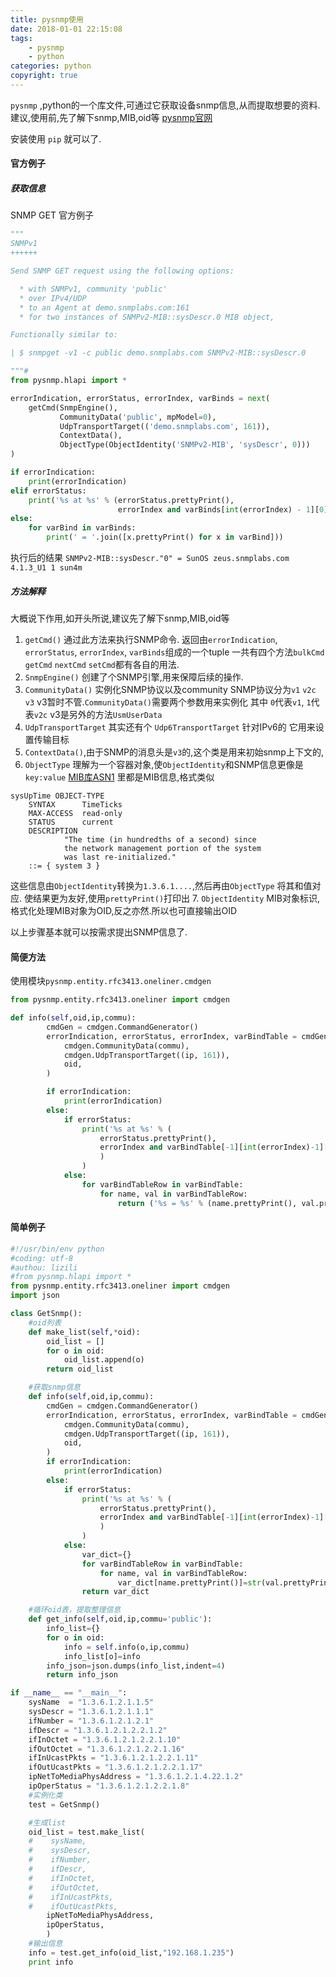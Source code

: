 ```yaml
---
title: pysnmp使用
date: 2018-01-01 22:15:08
tags: 
    - pysnmp
    - python
categories: python
copyright: true
---
```

`pysnmp` ,python的一个库文件,可通过它获取设备snmp信息,从而提取想要的资料.
建议,使用前,先了解下snmp,MIB,oid等 [pysnmp官网](http://snmplabs.com/pysnmp/contents.html)
<!--more-->

安装使用 `pip` 就可以了.

#### 官方例子
##### 获取信息
SNMP GET
官方例子
```python
"""
SNMPv1
++++++

Send SNMP GET request using the following options:

  * with SNMPv1, community 'public'
  * over IPv4/UDP
  * to an Agent at demo.snmplabs.com:161
  * for two instances of SNMPv2-MIB::sysDescr.0 MIB object,

Functionally similar to:

| $ snmpget -v1 -c public demo.snmplabs.com SNMPv2-MIB::sysDescr.0

"""#
from pysnmp.hlapi import *

errorIndication, errorStatus, errorIndex, varBinds = next(
    getCmd(SnmpEngine(),
           CommunityData('public', mpModel=0),
           UdpTransportTarget(('demo.snmplabs.com', 161)),
           ContextData(),
           ObjectType(ObjectIdentity('SNMPv2-MIB', 'sysDescr', 0)))
)

if errorIndication:
    print(errorIndication)
elif errorStatus:
    print('%s at %s' % (errorStatus.prettyPrint(),
                        errorIndex and varBinds[int(errorIndex) - 1][0] or '?'))
else:
    for varBind in varBinds:
        print(' = '.join([x.prettyPrint() for x in varBind]))
```
执行后的结果
`SNMPv2-MIB::sysDescr."0" = SunOS zeus.snmplabs.com 4.1.3_U1 1 sun4m`

##### 方法解释
大概说下作用,如开头所说,建议先了解下snmp,MIB,oid等

1. `getCmd()` 通过此方法来执行SNMP命令.
返回由`errorIndication`, `errorStatus`, `errorIndex`, `varBinds`组成的一个tuple
一共有四个方法`bulkCmd` `getCmd` `nextCmd` `setCmd`都有各自的用法.
2. `SnmpEngine()` 创建了个SNMP引擎,用来保障后续的操作.
3. `CommunityData()` 实例化SNMP协议以及community
SNMP协议分为`v1` `v2c` `v3` v3暂时不管.`CommunityData()`需要两个参数用来实例化
其中 `0`代表`v1`, `1`代表`v2c`  v3是另外的方法`UsmUserData`
4. `UdpTransportTarget` 其实还有个 `Udp6TransportTarget` 针对IPv6的
它用来设置传输目标
5. `ContextData()`,由于SNMP的消息头是`v3`的,这个类是用来初始snmp上下文的,
6. `ObjectType` 理解为一个容器对象,使`ObjectIdentity`和SNMP信息更像是`key:value`
[MIB库ASN1](http://mibs.snmplabs.com/asn1/) 里都是MIB信息,格式类似
```
sysUpTime OBJECT-TYPE
    SYNTAX      TimeTicks
    MAX-ACCESS  read-only
    STATUS      current
    DESCRIPTION
            "The time (in hundredths of a second) since
            the network management portion of the system
            was last re-initialized."
    ::= { system 3 }
```
这些信息由`ObjectIdentity`转换为`1.3.6.1....`,然后再由`ObjectType` 将其和值对应.
使结果更为友好,使用`prettyPrint()`打印出
7. `ObjectIdentity` MIB对象标识,格式化处理MIB对象为OID,反之亦然.所以也可直接输出OID

以上步骤基本就可以按需求提出SNMP信息了.

#### 简便方法
使用模块`pysnmp.entity.rfc3413.oneliner.cmdgen`

```python
from pysnmp.entity.rfc3413.oneliner import cmdgen

def info(self,oid,ip,commu):
        cmdGen = cmdgen.CommandGenerator()
        errorIndication, errorStatus, errorIndex, varBindTable = cmdGen.nextCmd(
            cmdgen.CommunityData(commu),
            cmdgen.UdpTransportTarget((ip, 161)),
            oid,
        )

        if errorIndication:
            print(errorIndication)
        else:
            if errorStatus:
                print('%s at %s' % (
                    errorStatus.prettyPrint(),
                    errorIndex and varBindTable[-1][int(errorIndex)-1][0] or '?'
                    )
                )
            else:
                for varBindTableRow in varBindTable:
                    for name, val in varBindTableRow:
                        return ('%s = %s' % (name.prettyPrint(), val.prettyPrint()))
```

#### 简单例子

```python
#!/usr/bin/env python
#coding: utf-8
#authou: lizili
#from pysnmp.hlapi import *
from pysnmp.entity.rfc3413.oneliner import cmdgen
import json

class GetSnmp():
    #oid列表
    def make_list(self,*oid):
        oid_list = []
        for o in oid:
            oid_list.append(o)
        return oid_list 

    #获取snmp信息
    def info(self,oid,ip,commu):
        cmdGen = cmdgen.CommandGenerator()
        errorIndication, errorStatus, errorIndex, varBindTable = cmdGen.nextCmd(
            cmdgen.CommunityData(commu),
            cmdgen.UdpTransportTarget((ip, 161)),
            oid,
        )
        if errorIndication:
            print(errorIndication)
        else:
            if errorStatus:
                print('%s at %s' % (
                    errorStatus.prettyPrint(),
                    errorIndex and varBindTable[-1][int(errorIndex)-1][0] or '?'
                    )
                )
            else:
                var_dict={}
                for varBindTableRow in varBindTable:
                    for name, val in varBindTableRow:
                        var_dict[name.prettyPrint()]=str(val.prettyPrint())
                return var_dict

    #循环oid表，提取整理信息
    def get_info(self,oid,ip,commu='public'):
        info_list={}
        for o in oid:
            info = self.info(o,ip,commu)
            info_list[o]=info
        info_json=json.dumps(info_list,indent=4)
        return info_json

if __name__ == "__main__":
    sysName  = "1.3.6.1.2.1.1.5"
    sysDescr = "1.3.6.1.2.1.1.1"
    ifNumber = "1.3.6.1.2.1.2.1"
    ifDescr = "1.3.6.1.2.1.2.2.1.2"
    ifInOctet = "1.3.6.1.2.1.2.2.1.10"
    ifOutOctet = "1.3.6.1.2.1.2.2.1.16"
    ifInUcastPkts = "1.3.6.1.2.1.2.2.1.11"
    ifOutUcastPkts = "1.3.6.1.2.1.2.2.1.17"
    ipNetToMediaPhysAddress = "1.3.6.1.2.1.4.22.1.2"
    ipOperStatus = "1.3.6.1.2.1.2.2.1.8"
    #实例化类
    test = GetSnmp()

    #生成list
    oid_list = test.make_list(
    #    sysName,
    #    sysDescr,
    #    ifNumber,
    #    ifDescr,
    #    ifInOctet,
    #    ifOutOctet,
    #    ifInUcastPkts,
    #    ifOutUcastPkts,
        ipNetToMediaPhysAddress,
        ipOperStatus,
        )
    #输出信息 
    info = test.get_info(oid_list,"192.168.1.235")
    print info

```